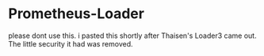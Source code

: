 # Prometheus-Loader
please dont use this. i pasted this shortly after Thaisen's Loader3 came out. The little security it had was removed.
